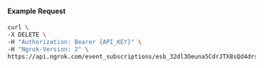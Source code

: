 <!-- Code generated for API Clients. DO NOT EDIT. -->

#### Example Request

```bash
curl \
-X DELETE \
-H "Authorization: Bearer {API_KEY}" \
-H "Ngrok-Version: 2" \
https://api.ngrok.com/event_subscriptions/esb_32dl3Oeuna5CdrJTX8sQd4drsgV/sources/ip_policy_updated.v0
```
